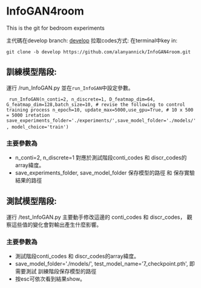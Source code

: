 # InfoGAN4room
This is the git for bedroom experiments 

主代碼在develop branch: [develop](https://github.com/alanyannick/InfoGAN4room/tree/develop)
拉取codes方式: 在terminal中key in:

```git clone -b develop https://github.com/alanyannick/InfoGAN4room.git```

## 訓練模型階段:
運行 /run_InfoGAN.py 並在```run_InfoGAN```中設定參數。

`` 
run_InfoGAN(n_conti=2, n_discrete=1, D_featmap_dim=64, G_featmap_dim=128,batch_size=10,
                # revise the following to control training process
                n_epoch=10, update_max=5000,use_gpu=True,
                # 10 x 500 = 5000 iretation
save_experiments_folder='./experiments/',save_model_folder='./models/', model_choice='train')
``    



### 主要參數為 
* n_conti=2, n_discrete=1 對應於測試階段conti_codes 和 discr_codes的array緯度。
* save_experiments_folder, save_model_folder 保存模型的路徑 和 保存實驗結果的路徑

## 測試模型階段:
運行 /test_InfoGAN.py 主要動手修改這邊的 conti_codes 和 discr_codes， 觀察這些值的變化會對輸出產生什麼影響。

### 主要參數為 
* 測試階段conti_codes 和 discr_codes的array緯度。
* save_model_folder='./models/', test_model_name='7_checkpoint.pth', 即需要測試 訓練階段保存模型的路徑
* 按esc可依次看到結果show。
